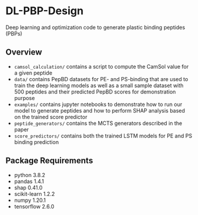 # DL-PBP-Design
Deep learning and optimization code to generate plastic binding peptides (PBPs)
## Overview
- `camsol_calculation/` contains a script to compute the CamSol value for a given peptide
- `data/` contains PepBD datasets for PE- and PS-binding that are used to train the deep learning models as well as a small sample dataset with 500 peptides and their predicted PepBD scores for demonstration purpose
- `examples/` contains jupyter notebooks to demonstrate how to run our model to generate peptides and how to perform SHAP analysis based on the trained score predictor
- `peptide_generators/` contains the MCTS generators described in the paper
- `score_predictors/` contains both the trained LSTM models for PE and PS binding prediction
## Package Requirements
- python 3.8.2
- pandas 1.4.1
- shap 0.41.0
- scikit-learn 1.2.2
- numpy 1.20.1
- tensorflow 2.6.0

